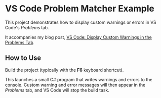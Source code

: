 # VS Code Problem Matcher Example

This project demonstrates how to display custom warnings or errors in VS Code's _Problems_ tab.

It accompanies my blog post, [VS Code: Display Custom Warnings in the Problems Tab](https://taurit.pl/vs-code-custom-warnings/).

## How to Use

Build the project (typically with the **F6** keyboard shortcut).

This launches a small C# program that writes warnings and errors to the console. Custom warning and error messages will then appear in the _Problems_ tab, and VS Code will stop the build task.

